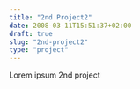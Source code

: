 ```yaml
---
title: "2nd Project2"
date: 2008-03-11T15:51:37+02:00
draft: true
slug: "2nd-project2"
type: "project"
---
```

Lorem ipsum 2nd project
